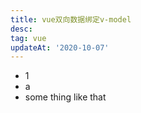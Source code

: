 ```yaml
---
title: vue双向数据绑定v-model
desc: 
tag: vue
updateAt: '2020-10-07'
---
```


- 1
- a
- some thing like that